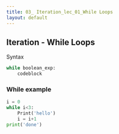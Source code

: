 ```yaml
---
title: 03_ Iteration_lec_01_While Loops
layout: default
---
```


## Iteration - While Loops

Syntax

```python
while boolean_exp:
    codeblock
```

### While example

```python
i = 0
while i<3:
    Print('hello')
    i = i+1
print('done')
```
